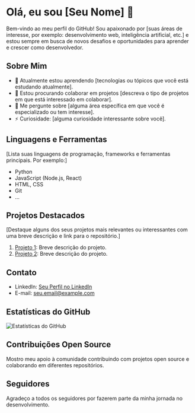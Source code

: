 # Olá, eu sou [Seu Nome] 👋

Bem-vindo ao meu perfil do GitHub! Sou apaixonado por [suas áreas de interesse, por exemplo: desenvolvimento web, inteligência artificial, etc.] e estou sempre em busca de novos desafios e oportunidades para aprender e crescer como desenvolvedor.

## Sobre Mim

- 🌱 Atualmente estou aprendendo [tecnologias ou tópicos que você está estudando atualmente].
- 👯 Estou procurando colaborar em projetos [descreva o tipo de projetos em que está interessado em colaborar].
- 💬 Me pergunte sobre [alguma área específica em que você é especializado ou tem interesse].
- ⚡ Curiosidade: [alguma curiosidade interessante sobre você].

## Linguagens e Ferramentas

[Lista suas linguagens de programação, frameworks e ferramentas principais. Por exemplo:]

- Python
- JavaScript (Node.js, React)
- HTML, CSS
- Git
- ...

## Projetos Destacados

[Destaque alguns dos seus projetos mais relevantes ou interessantes com uma breve descrição e link para o repositório.]

1. [Projeto 1](https://github.com/seu-usuario/projeto1): Breve descrição do projeto.
2. [Projeto 2](https://github.com/seu-usuario/projeto2): Breve descrição do projeto.

## Contato

- LinkedIn: [Seu Perfil no LinkedIn](https://www.linkedin.com/in/seu-usuario/)
- E-mail: seu.email@example.com

## Estatísticas do GitHub

![Estatísticas do GitHub](https://github-readme-stats.vercel.app/api?username=seu-usuario&show_icons=true)

## Contribuições Open Source

Mostro meu apoio à comunidade contribuindo com projetos open source e colaborando em diferentes repositórios.

## Seguidores

Agradeço a todos os seguidores por fazerem parte da minha jornada no desenvolvimento.

